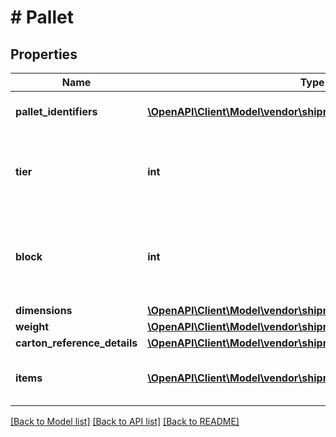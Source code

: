# # Pallet

## Properties

Name | Type | Description | Notes
------------ | ------------- | ------------- | -------------
**pallet_identifiers** | [**\OpenAPI\Client\Model\vendor\shipments\ContainerIdentification[]**](ContainerIdentification.md) | A list of pallet identifiers. |
**tier** | **int** | Number of layers per pallet. Only applicable to container type Pallet. | [optional]
**block** | **int** | Number of cartons per layer on the pallet. Only applicable to container type Pallet. | [optional]
**dimensions** | [**\OpenAPI\Client\Model\vendor\shipments\Dimensions**](Dimensions.md) |  | [optional]
**weight** | [**\OpenAPI\Client\Model\vendor\shipments\Weight**](Weight.md) |  | [optional]
**carton_reference_details** | [**\OpenAPI\Client\Model\vendor\shipments\CartonReferenceDetails**](CartonReferenceDetails.md) |  | [optional]
**items** | [**\OpenAPI\Client\Model\vendor\shipments\ContainerItem[]**](ContainerItem.md) | A list of container item details. | [optional]

[[Back to Model list]](../../README.md#models) [[Back to API list]](../../README.md#endpoints) [[Back to README]](../../README.md)
